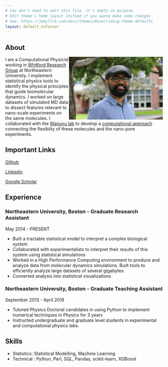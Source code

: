 ```yaml
---
# You don't need to edit this file, it's empty on purpose.
# Edit theme's home layout instead if you wanna make some changes
# See: https://jekyllrb.com/docs/themes/#overriding-theme-defaults
layout: default_nofooter
---
```



## About

<img align='right' height='200' width='300' src="./assets/prasad.jpg"/>

I am a Computational Physicist working in [Whitford Research Group](https://web.northeastern.edu/whitford/) at Northeastern University. I implement statistical physics tools to identify the physical principles that guide biomolecular dynamics. I worked on large datasets of simulated MD data to dissect features relevant to nano-scale experiments on the same molecules. I collaborated with the [Wanunu lab](http://www.northeastern.edu/wanunu/) to develop a [computational approach](https://github.com/prasadbandarkar/gromacs) connecting the flexibilty of these molecules and the nano-pore experiments.

## Important Links

[Github](https://github.com/prasadbandarkar)


[Linkedin](https://www.linkedin.com/in/prasad-bandarkar/)


[Google Scholar](https://scholar.google.com/citations?user=ityv7NsAAAAJ&hl=en&authuser=1)


## Experience

### Northeastern University, Boston - Graduate Research Assistant
May 2014 - PRESENT
* Built a tractable statistical model to interpret a complex biological system
* Collaborated with experimentalists to interpret their results of this system using statistical simulations
* Worked in a High Performance Computing environment to produce and analyze data from molecular dynamics simulations. Built tools to efficiently analyze large datasets of several gigabytes
* Converted analysis into statistical visualizations

### Northeastern University, Boston - Graduate Teaching Assistant
September 2013 - April 2019
* Tutored Physics Doctoral candidates in using Python to implement numerical techniques in Physics for 3 years
* Instructed undergraduate and graduate level students in experimental and computational physics labs.

## Skills

* Statistics: Statistical Modelling, Machine Learning
* Technical : Python, Perl, SQL, Pandas, scikit-learn, XGBoost
